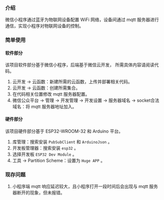 ### 介绍
微信小程序通过蓝牙为物联网设备配置 WiFi 网络，设备间通过 mqtt 服务器进行通信，实现小程序对物联网设备的控制。

### 简单使用
#### 软件部分
该项目软件部分基于微信小程序，后端基于微信云开发， 所需具体内容请阅读代码。
> 
1. 云开发 -> 云函数：新建所需的云函数，上传并部署相关代码。
2. 云开发 -> 云函数：创建所需集合。
3. 在代码相关位置修改 mqtt 服务器配置。
4. 微信公众平台 -> 管理 -> 开发管理 -> 开发设置 -> 服务器域名 -> socket合法域名：将 mqtt 服务器地址加入。

#### 硬件部分
该项目硬件部分基于 ESP32-WROOM-32 和 Arduino 平台。
1. 库管理：搜索安装 `PubSubClient` 和 `ArduinoJson` 。
2. 开发板管理器：搜索安装 `esp32` 。
3. 选择开发板 `ESP32 Dev Module` 。
4. 工具 -> Partition Scheme：设置为 `Huge APP` 。

### 现存问题
1. 小程序端 mqtt 响应延迟较大，且小程序打开一段时间后会出现与 mqtt 服务器断开的现象，但未报错。